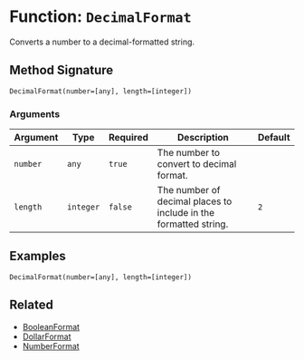 [comment]: # (Note: This documentation is generated dynamically in the build process.  To modify the contents, change the javadoc on the _invoke method of the BIF class)

# Function: `DecimalFormat`

Converts a number to a decimal-formatted string.

## Method Signature
```
DecimalFormat(number=[any], length=[integer])
```
### Arguments

| Argument | Type | Required | Description | Default |
|----------|------|----------|-------------|---------|
| `number` | `any` | `true` | The number to convert to decimal format. |  |
| `length` | `integer` | `false` | The number of decimal places to include in the formatted string. | `2` |

## Examples

```
DecimalFormat(number=[any], length=[integer])
```

## Related
  * [BooleanFormat](./BooleanFormat.md)
  * [DollarFormat](./DollarFormat.md)
  * [NumberFormat](./NumberFormat.md)
